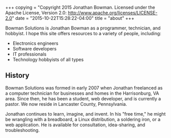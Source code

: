 +++
copying = "Copyright 2015 Jonathan Bowman. Licensed under the Apache License, Version 2.0: http://www.apache.org/licenses/LICENSE-2.0"
date = "2015-10-22T15:28:22-04:00"
title = "about"
+++

Bowman Solutions is Jonathan Bowman as a programmer, technician, and hobbyist. I hope this site offers resources to a variety of people, including:

- Electronics engineers
- Software developers
- IT professionals
- Technology hobbyists of all types

## History

Bowman Solutions was formed in early 2007 when Jonathan freelanced as a computer technician for businesses and homes in the Harrisonburg, VA area. Since then, he has been a student, web developer, and is currently a pastor. We now reside in Lancaster County, Pennsylvania.

Jonathan continues to learn, imagine, and invent. In his "free time," he might be wrangling with a breadboard, a Linux distribution, a soldering iron, or a web application. He is available for consultation, idea-sharing, and troubleshooting.


